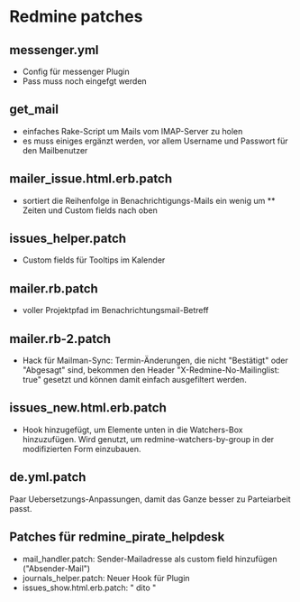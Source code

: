 Redmine patches
===============


messenger.yml
-------------

* Config für messenger Plugin
* Pass muss noch eingefgt werden


get\_mail
---------

* einfaches Rake-Script um Mails vom IMAP-Server zu holen
* es muss einiges ergänzt werden, vor allem Username und Passwort für den Mailbenutzer


mailer\_issue.html.erb.patch
----------------------------

* sortiert die Reihenfolge in Benachrichtigungs-Mails ein wenig um
** Zeiten und Custom fields nach oben


issues\_helper.patch
--------------------

* Custom fields für Tooltips im Kalender 


mailer.rb.patch
---------------

* voller Projektpfad im Benachrichtungsmail-Betreff


mailer.rb-2.patch
-----------------

* Hack für Mailman-Sync: Termin-Änderungen, die nicht "Bestätigt" oder "Abgesagt" sind, bekommen den Header
    "X-Redmine-No-Mailinglist: true" gesetzt und können damit einfach ausgefiltert werden.


issues\_new.html.erb.patch
--------------------------

* Hook hinzugefügt, um Elemente unten in die Watchers-Box hinzuzufügen. Wird genutzt, um redmine-watchers-by-group in der modifizierten Form einzubauen.


de.yml.patch
------------

Paar Uebersetzungs-Anpassungen, damit das Ganze besser zu Parteiarbeit passt.


Patches für redmine\_pirate\_helpdesk
-------------------------------------

* mail\_handler.patch: Sender-Mailadresse als custom field hinzufügen ("Absender-Mail")
* journals\_helper.patch: Neuer Hook für Plugin
* issues\_show.html.erb.patch: " dito "

